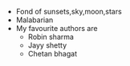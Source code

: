 * Fond of sunsets,sky,moon,stars
* Malabarian
* My favourite authors are
  * Robin sharma
  * Jayy shetty
  * Chetan bhagat
